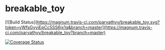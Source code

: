 # breakable_toy
[![Build Status](https://magnum.travis-ci.com/parvathyv/breakable_toy.svg?token=yWfsGyyiEpCc5SS6jx1q&branch=master](https://magnum.travis-ci.com/parvathyv/breakable_toy?branch=master)


[![Coverage Status](https://coveralls.io/repos/parvathyv/breakable_toy/token=4KAnuIlf3bp6HuJlK1QmX4DnzPUn0kcGP&branch=master)](https://coveralls.io/r/parvathyv/breakable_toy?branch=master)

